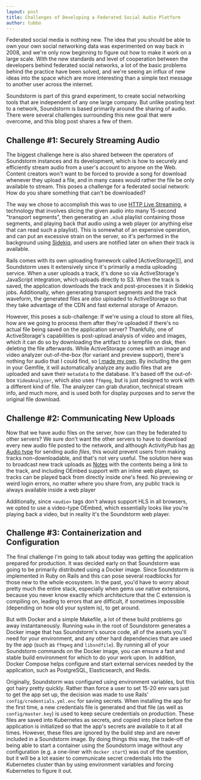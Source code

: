 ```yaml
---
layout: post
title: Challenges of Developing a Federated Social Audio Platform
author: tubbo
---
```


Federated social media is nothing new. The idea that you should be able
to own your own social networking data was experimented on way back in
2008, and we're only now beginning to figure out how to make it work on
a large scale. With the new standards and level of cooperation between the
developers behind federated social networks, a lot of the basic problems
behind the practice have been solved, and we're seeing an influx of new
ideas into the space which are more interesting than a simple text
message to another user across the internet.

Soundstorm is part of this grand experiment, to create social networking
tools that are independent of any one large company. But unlike posting
text to a network, Soundstorm is based primarily around the sharing of
audio. There were several challenges surrounding this new goal that were
overcome, and this blog post shares a few of them.

## Challenge #1: Securely Streaming Audio

The biggest challenge here is also shared between the operators of
Soundstorm instances and its development, which is how to securely and
efficiently stream audio from a user's account to anyone on the Web.
Content creators won't want to be forced to provide a song for download
whenever they upload a file, and in many cases would rather the file be
only available to stream. This poses a challenge for a federated social
network: How do you share something that can't be downloaded?

The way we chose to accomplish this was to use [HTTP Live
Streaming](https://en.wikipedia.org/wiki/HTTP_Live_Streaming), a
technology that involves slicing the given audio into many 15-second
"transport segments", then generating an `.m3u8` playlist containing
those segments, and playing back that audio using a web player (or
anything else that can read such a playlist). This is somewhat of an
expensive operation, and can put an excessive strain on the server, so
it's performed in the background using [Sidekiq](https://sidekiq.org),
and users are notified later on when their track is available.

Rails comes with its own uploading framework called
[ActiveStorage][], and Soundstorm uses it extensively since it's
primarily a media uploading service. When a user uploads a track, it's
done so via ActiveStorage's JavaScript integration, which uploads
directly to S3. When the track is saved, the application downloads the
track and post-processes it in Sidekiq jobs. Additionally, when
generating transport segments and the track waveform, the generated
files are *also* uploaded to ActiveStorage so that they take advantage
of the CDN and fast external storage of Amazon.

However, this poses a sub-challenge: If we're using a cloud to store all
files, how are we going to process them after they're uploaded if
there's no actual file being saved on the application server?
Thankfully, one of ActiveStorage's capabilities is post-upload analysis
of video and images, which it can do so by downloading the artifact to a
tempfile on disk, then deleting the file afterwards. While ActiveStorage
comes with an image and video analyzer out-of-the-box (for variant and
preview support), there's nothing for audio that I could find, so
[I made my own](https://github.com/tubbo/activestorage-audio). By
including the gem in your Gemfile, it will automatically analyze any
audio files that are uploaded and save their `metadata` to the database.
It's based off the out-of-box `VideoAnalyzer`, which also uses `ffmpeg`,
but is just designed to work with a different kind of file. The analyzer
can grab duration, technical stream info, and much more, and is used
both for display purposes and to serve the original file download.

## Challenge #2: Communicating New Uploads

Now that we have audio files on the server, how can they be federated to
other servers? We sure don't want the other servers to have to download
every new audio file posted to the network, and although ActivityPub
has [an Audio type](https://www.w3.org/TR/activitystreams-vocabulary/#dfn-audio)
for sending audio *files*, this would prevent users from making tracks
non-downloadable, and that's not very useful. The solution here was to
broadcast new track uploads as
[Notes](https://www.w3.org/TR/activitystreams-vocabulary/#dfn-note)
with the contents being a link to the track, and including OEmbed
support with an inline web player, so tracks can be played back from
directly inside one's feed. No previewing or weird login errors, no
matter where you share from, any public track is always available
inside a web player

Additionally, since `<audio>` tags don't always support HLS in all
browsers, we opted to use a video-type OEmbed, which essentially looks
like you're playing back a video, but in reality it's the Soundstorm web
player.

## Challenge #3: Containerization and Configuration

The final challenge I'm going to talk about today was getting the
application prepared for production. It was decided early on that Soundstorm
was going to be primarily distributed using a Docker image. Since
Soundstorm is implemented in Ruby on Rails and this can pose several
roadblocks for those new to the whole ecosystem. In the past, you'd have
to worry about pretty much the entire stack, especially when gems use
native extensions, because you never know exactly which architecture
that the C extension is compiling on, leading to errors that are
difficult, if sometimes impossible (depending on how old your system
is), to get around.

But with Docker and a simple Makefile, a lot of these build problems go
away instantaneously.  Running `make` in the root of Soundstorm
generates a Docker image that has Soundstorm's source code, all of the
assets you'll need for your environment, and any other hard dependencies
that are used by the app (such as `ffmpeg` and `libsndfile`). By running
all of your Soundstorm commands on the Docker image, you can ensure a
fast and stable build environment for which to do your work upon. In
addition, Docker Compose helps configure and start external services
needed by the application, such as PostgreSQL, Elasticsearch, and Redis.

Originally, Soundstorm was configured using environment variables, but
this got hairy pretty quickly. Rather than force a user to set 15-20 env
vars just to get the app set up, the decision was made to use Rails'
`config/credentials.yml.enc` for saving secrets. When installing the app
for the first time, a new credentials file is generated and that file
(as well as `config/master.key`) is used to keep secure credentials on
production. These files are saved into Kubernetes as secrets, and copied
into place before the application is initialized so that the app's
secrets are available to it at all times. However, these files are
ignored by the build step and are never included in a Soundstorm image.
By doing things this way, the trade-off of being able to start a
container using the Soundstorm image without any configuration (e.g. a
one-liner with `docker start`) was out of the question, but it will be a
lot easier to communicate secret credentials into the Kubernetes cluster
than by using environment variables and forcing Kubernetes to figure it
out.
